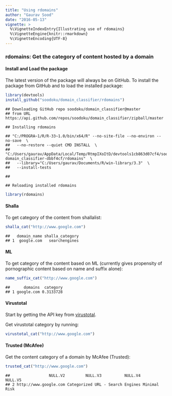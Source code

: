 ```yaml
---
title: "Using rdomains"
author: "Gaurav Sood"
date: "2016-05-13"
vignette: >
  %\VignetteIndexEntry{Illustrating use of rdomains}
  %\VignetteEngine{knitr::rmarkdown}
  %\VignetteEncoding{UTF-8}
---
```



### rdomains: Get the category of content hosted by a domain

#### Install and Load the package

The latest version of the package will always be on GitHub. To install the package from GitHub and to load the installed package:


```r
library(devtools)
install_github("soodoku/domain_classifier/rdomains")
```

```
## Downloading GitHub repo soodoku/domain_classifier@master
## from URL https://api.github.com/repos/soodoku/domain_classifier/zipball/master
```

```
## Installing rdomains
```

```
## "C:/PROGRA~1/R/R-33~1.0/bin/x64/R" --no-site-file --no-environ --no-save  \
##   --no-restore --quiet CMD INSTALL  \
##   "C:/Users/gaurav/AppData/Local/Temp/RtmpIXoItD/devtools1cb863d07cf4/soodoku-domain_classifier-dbbf4cf/rdomains"  \
##   --library="C:/Users/gaurav/Documents/R/win-library/3.3"  \
##   --install-tests
```

```
## 
```

```
## Reloading installed rdomains
```

```r
library(rdomains)
```

#### Shalla

To get category of the content from shallalist:


```r
shalla_cat("http://www.google.com")
```

```
##   domain_name shalla_category
## 1  google.com   searchengines
```

#### ML 

To get category of the content based on ML (currently gives propensity of pornographic content based on name and suffix alone):


```r
name_suffix_cat("http://www.google.com")
```

```
##      domains  category
## 1 google.com 0.3133728
```

#### Virustotal

Start by getting the API key from [virustotal](https://www.virustotal.com/). 

Get virustotal category by running:


```r
virustotal_cat("http://www.google.com")
```

#### Trusted (McAfee)

Get the content category of a domain by McAfee (Trusted):


```r
trusted_cat("http://www.google.com")
```

```
##                 NULL.V2         NULL.V3          NULL.V4      NULL.V5
## 2 http://www.google.com Categorized URL - Search Engines Minimal Risk
```
